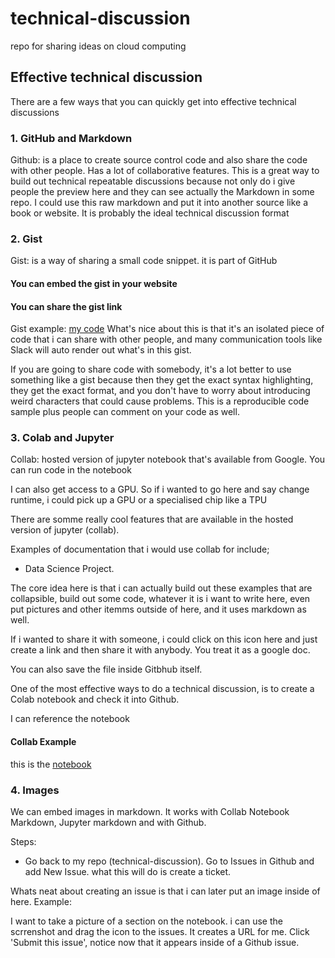 # technical-discussion
repo for sharing ideas on cloud computing

## Effective technical discussion
There are a few ways that you can quickly get into effective technical discussions

### 1. GitHub and Markdown
Github: is a place to create source control code and also share the code with other people. Has a lot of collaborative features.
This is a great way to build out technical repeatable discussions because not only do i give people the preview here and they can see actually the Markdown in some repo.
I could use this raw markdown and put it into another source like a book or website.
It is probably the ideal technical discussion format

### 2. Gist
Gist: is a way of sharing a small code snippet. it is part of GitHub
#### You can embed the gist in your website
#### You can share the gist link
Gist example: [my code](https://gist.github.com/ClaudeIshimwe/f913ec3828f6c2f7e89588d657d6e9a4) 
What's nice about this is that it's an isolated piece of code that i can share with other people, and many communication tools like Slack will auto render out what's in this gist.

If you are going to share code with somebody, it's a lot better to use something like a gist because then they get the exact syntax highlighting, they get the exact format, and you don't have to worry about introducing weird characters that could cause problems. This is a reproducible code sample plus people can comment on your code as well.

### 3. Colab and Jupyter
Collab: hosted version of jupyter notebook that's available from Google.
You can run code in the notebook

I can also get access to a GPU. So if i wanted to go here and say change runtime, i could pick up a GPU or a specialised chip like a TPU

There are somme really cool features that are available in the hosted version of jupyter (collab).

Examples of documentation that i would use collab for include;
* Data Science Project.

The core idea here is that i can actually build out these examples that are collapsible, build out some code, whatever it is i want to write here, even put pictures and other itemms outside of here, and it uses markdown as well.

If i wanted to share it with someone, i could click on this icon here and just create a link and then share it with anybody. You treat it as a google doc.

You can also save the file inside Gitbhub itself.

One of the most effective ways to do a technical discussion, is to create a Colab notebook and check it into Github.

I can reference the notebook 
#### Collab Example
 this is the [notebook](https://colab.research.google.com/drive/1UG2nBHJ66p3wJgliIZiaF2YSt8EaxyPM#scrollTo=abdI1n9MpZbY) 

### 4. Images
We can embed images in markdown. It works with Collab Notebook Markdown, Jupyter markdown and with Github.

Steps:

* Go back to my repo (technical-discussion). Go to Issues in Github and add New Issue. what this will do is create a ticket.

Whats neat about creating an issue is that i can later put an image inside of here.
Example:

I want to take a picture of a section on the notebook. i can use the scrrenshot and drag the icon to the issues. It creates a URL for me. Click 'Submit this issue', notice now that it appears inside of a Github issue.








